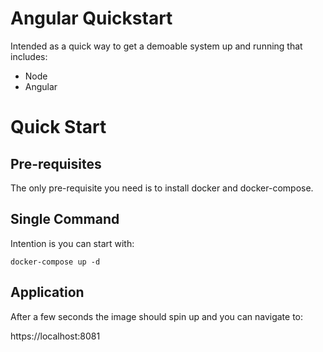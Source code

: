 # Angular Quickstart

Intended as a quick way to get a demoable system up and running that includes:
- Node
- Angular

# Quick Start

## Pre-requisites
The only pre-requisite you need is to install docker and docker-compose.

## Single Command

Intention is you can start with:

`docker-compose up -d`

## Application

After a few seconds the image should spin up and you can navigate to:

https://localhost:8081